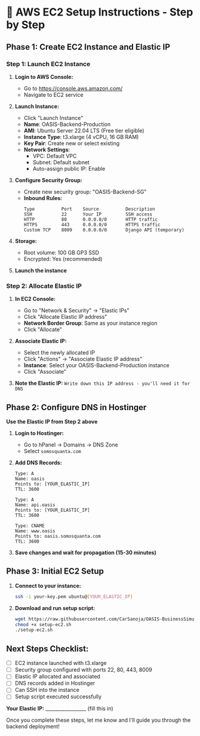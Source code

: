 # 🚀 AWS EC2 Setup Instructions - Step by Step

## Phase 1: Create EC2 Instance and Elastic IP

### Step 1: Launch EC2 Instance

1. **Login to AWS Console:**
   - Go to https://console.aws.amazon.com/
   - Navigate to EC2 service

2. **Launch Instance:**
   - Click "Launch Instance"
   - **Name**: OASIS-Backend-Production
   - **AMI**: Ubuntu Server 22.04 LTS (Free tier eligible)
   - **Instance Type**: t3.xlarge (4 vCPU, 16 GB RAM)
   - **Key Pair**: Create new or select existing
   - **Network Settings**:
     - VPC: Default VPC
     - Subnet: Default subnet
     - Auto-assign public IP: Enable

3. **Configure Security Group:**
   - Create new security group: "OASIS-Backend-SG"
   - **Inbound Rules:**
     ```
     Type          Port    Source          Description
     SSH           22      Your IP         SSH access
     HTTP          80      0.0.0.0/0       HTTP traffic
     HTTPS         443     0.0.0.0/0       HTTPS traffic
     Custom TCP    8009    0.0.0.0/0       Django API (temporary)
     ```

4. **Storage:**
   - Root volume: 100 GB GP3 SSD
   - Encrypted: Yes (recommended)

5. **Launch the instance**

### Step 2: Allocate Elastic IP

1. **In EC2 Console:**
   - Go to "Network & Security" → "Elastic IPs"
   - Click "Allocate Elastic IP address"
   - **Network Border Group**: Same as your instance region
   - Click "Allocate"

2. **Associate Elastic IP:**
   - Select the newly allocated IP
   - Click "Actions" → "Associate Elastic IP address"
   - **Instance**: Select your OASIS-Backend-Production instance
   - Click "Associate"

3. **Note the Elastic IP:** `Write down this IP address - you'll need it for DNS`

## Phase 2: Configure DNS in Hostinger

**Use the Elastic IP from Step 2 above**

1. **Login to Hostinger:**
   - Go to hPanel → Domains → DNS Zone
   - Select `somosquanta.com`

2. **Add DNS Records:**
   ```
   Type: A
   Name: oasis
   Points to: [YOUR_ELASTIC_IP]
   TTL: 3600

   Type: A
   Name: api.oasis
   Points to: [YOUR_ELASTIC_IP]
   TTL: 3600

   Type: CNAME
   Name: www.oasis
   Points to: oasis.somosquanta.com
   TTL: 3600
   ```

3. **Save changes and wait for propagation (15-30 minutes)**

## Phase 3: Initial EC2 Setup

1. **Connect to your instance:**
   ```bash
   ssh -i your-key.pem ubuntu@[YOUR_ELASTIC_IP]
   ```

2. **Download and run setup script:**
   ```bash
   wget https://raw.githubusercontent.com/CarSanoja/OASIS-BusinessSimulator/main/backend/setup-ec2.sh
   chmod +x setup-ec2.sh
   ./setup-ec2.sh
   ```

## Next Steps Checklist:

- [ ] EC2 instance launched with t3.xlarge
- [ ] Security group configured with ports 22, 80, 443, 8009
- [ ] Elastic IP allocated and associated
- [ ] DNS records added in Hostinger
- [ ] Can SSH into the instance
- [ ] Setup script executed successfully

**Your Elastic IP:** _________________ (fill this in)

Once you complete these steps, let me know and I'll guide you through the backend deployment!